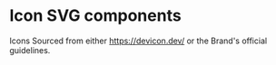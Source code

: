 # Icon SVG components

Icons Sourced from either https://devicon.dev/ or the Brand's official guidelines.
